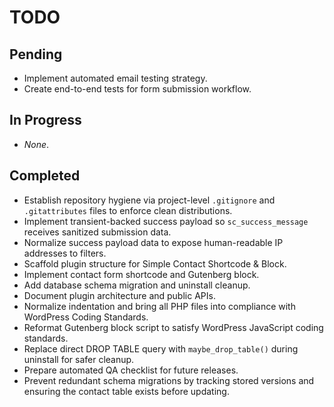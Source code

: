 # TODO

## Pending
- Implement automated email testing strategy.
- Create end-to-end tests for form submission workflow.

## In Progress
- _None_.

## Completed
- Establish repository hygiene via project-level `.gitignore` and `.gitattributes` files to enforce clean distributions.
- Implement transient-backed success payload so `sc_success_message` receives sanitized submission data.
- Normalize success payload data to expose human-readable IP addresses to filters.
- Scaffold plugin structure for Simple Contact Shortcode & Block.
- Implement contact form shortcode and Gutenberg block.
- Add database schema migration and uninstall cleanup.
- Document plugin architecture and public APIs.
- Normalize indentation and bring all PHP files into compliance with WordPress Coding Standards.
- Reformat Gutenberg block script to satisfy WordPress JavaScript coding standards.
- Replace direct DROP TABLE query with `maybe_drop_table()` during uninstall for safer cleanup.
- Prepare automated QA checklist for future releases.
- Prevent redundant schema migrations by tracking stored versions and ensuring the contact table exists before updating.
